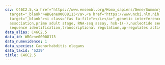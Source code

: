 ```yaml
---
csv: C46C2.5,<a href="https://www.ensembl.org/Homo_sapiens/Gene/Summary?db=core;g=WBGene00008113"
  target="_blank">WBGene00008113</a>,<a href="https://www.ncbi.nlm.nih.gov/pubmed/30894454"
  target="_blank"><i class="fas fa-file"></i></a>",genetic interference,functional
  association,prime adult stage, RNA-seq assay, hsb-1(-),nucleotide sequence identification,nucleotide
  sequence identification,transcriptional regulation,up-regulates activity
data_alias: C46C2.5
data_id: WBGene00008113
data_numevidence: 1
data_species: Caenorhabditis elegans
data_taxid: '6239'
title: C46C2.5
---
```

